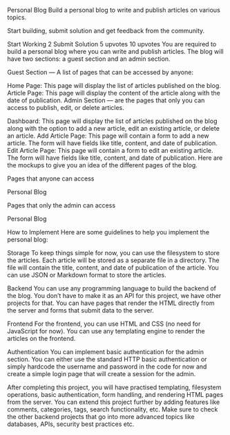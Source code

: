 Personal Blog
Build a personal blog to write and publish articles on various topics.

Start building, submit solution and get feedback from the community.

Start Working
2
Submit Solution
5 upvotes
10 upvotes
You are required to build a personal blog where you can write and publish articles. The blog will have two sections: a guest section and an admin section.

Guest Section — A list of pages that can be accessed by anyone:

Home Page: This page will display the list of articles published on the blog.
Article Page: This page will display the content of the article along with the date of publication.
Admin Section — are the pages that only you can access to publish, edit, or delete articles.

Dashboard: This page will display the list of articles published on the blog along with the option to add a new article, edit an existing article, or delete an article.
Add Article Page: This page will contain a form to add a new article. The form will have fields like title, content, and date of publication.
Edit Article Page: This page will contain a form to edit an existing article. The form will have fields like title, content, and date of publication.
Here are the mockups to give you an idea of the different pages of the blog.

Pages that anyone can access

Personal Blog

Pages that only the admin can access

Personal Blog

How to Implement
Here are some guidelines to help you implement the personal blog:

Storage
To keep things simple for now, you can use the filesystem to store the articles. Each article will be stored as a separate file in a directory. The file will contain the title, content, and date of publication of the article. You can use JSON or Markdown format to store the articles.

Backend
You can use any programming language to build the backend of the blog. You don’t have to make it as an API for this project, we have other projects for that. You can have pages that render the HTML directly from the server and forms that submit data to the server.

Frontend
For the frontend, you can use HTML and CSS (no need for JavaScript for now). You can use any templating engine to render the articles on the frontend.

Authentication
You can implement basic authentication for the admin section. You can either use the standard HTTP basic authentication or simply hardcode the username and password in the code for now and create a simple login page that will create a session for the admin.

After completing this project, you will have practised templating, filesystem operations, basic authentication, form handling, and rendering HTML pages from the server. You can extend this project further by adding features like comments, categories, tags, search functionality, etc. Make sure to check the other backend projects that go into more advanced topics like databases, APIs, security best practices etc.